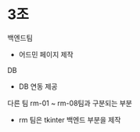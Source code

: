 # 3조

백엔드팀

-   어드민 페이지 제작

DB

-   DB 연동 제공

다른 팀
rm-01 ~ rm-08팀과 구분되는 부분

-   rm 팀은 tkinter 백엔드 부분을 제작

